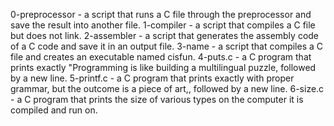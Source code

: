 0-preprocessor - a script that runs a C file through the preprocessor and save the result into another file.
1-compiler - a script that compiles a C file but does not link.
2-assembler - a script that generates the assembly code of a C code and save it in an output file.
3-name - a script that compiles a C file and creates an executable named cisfun.
4-puts.c - a C program that prints exactly "Programming is like building a multilingual puzzle, followed by a new line.
5-printf.c -  a C program that prints exactly with proper grammar, but the outcome is a piece of art,, followed by a new line.
6-size.c - a C program that prints the size of various types on the computer it is compiled and run on.
